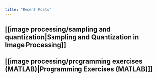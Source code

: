 ```yaml
---
title: "Recent Posts"
---
```

## [[image processing/sampling and quantization|Sampling and Quantization in Image Processing]]

## [[image processing/programming exercises (MATLAB)|Programming Exercises (MATLAB)]]

